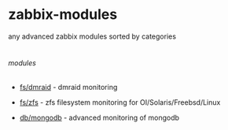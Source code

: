# zabbix-modules
any advanced zabbix modules sorted by categories<br><br>
###### modules
* [fs/dmraid](modules/fs/dmraid/README.md) - dmraid monitoring
* [fs/zfs](modules/fs/zfs/README.md) - zfs filesystem monitoring for OI/Solaris/Freebsd/Linux

* [db/mongodb](modules/db/mongodb/README.md) - advanced monitoring of mongodb
